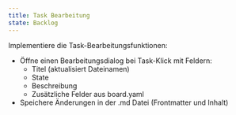 ```yaml
---
title: Task Bearbeitung
state: Backlog
---
```

Implementiere die Task-Bearbeitungsfunktionen:
- Öffne einen Bearbeitungsdialog bei Task-Klick mit Feldern:
  - Titel (aktualisiert Dateinamen)
  - State
  - Beschreibung
  - Zusätzliche Felder aus board.yaml
- Speichere Änderungen in der .md Datei (Frontmatter und Inhalt) 